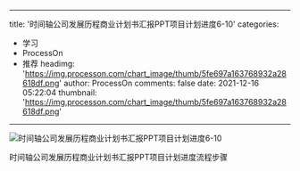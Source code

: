 
---
title: '时间轴公司发展历程商业计划书汇报PPT项目计划进度6-10'
categories: 
 - 学习
 - ProcessOn
 - 推荐
headimg: 'https://img.processon.com/chart_image/thumb/5fe697a163768932a28618df.png'
author: ProcessOn
comments: false
date: 2021-12-16 05:22:04
thumbnail: 'https://img.processon.com/chart_image/thumb/5fe697a163768932a28618df.png'
---

<div>   
<img class="thumb" alt="时间轴公司发展历程商业计划书汇报PPT项目计划进度6-10" src="https://img.processon.com/chart_image/thumb/5fe697a163768932a28618df.png" referrerpolicy="no-referrer">
<p>时间轴公司发展历程商业计划书汇报PPT项目计划进度流程步骤</p>  
</div>
            